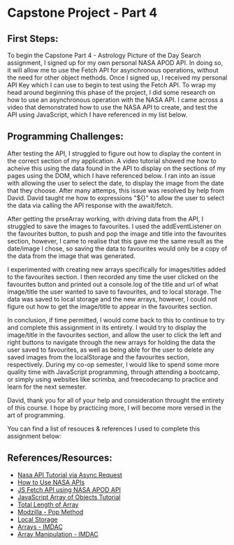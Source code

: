 # Capstone Project - Part 4
## First Steps:
To begin the Capstone Part 4 - Astrology Picture of the Day Search assignment, I signed up for my own personal NASA APOD API. In doing so, it will allow me to use the Fetch API for asynchronous operations, without the need for other object methods. Once I signed up, I received my personal API Key which I can use to begin to test using the Fetch API. To wrap my head around beginning this phase of the project, I did some research on how to use an asynchronous operation with the NASA API. I came across a video that demonstrated how to use the NASA API to create, and test the API using JavaScript, which I have referenced in my list below.
## Programming Challenges:
After testing the API, I struggled to figure out how to display the content in the correct section of my application. A video tutorial showed me how to acheive this using the data found in the API to display on the sections of my pages using the DOM, which I have referenced below. I ran into an issue with allowing the user to select the date, to display the image from the date that they choose. After many attemps, this issue was resolved by help from David. David taught me how to expressions "${}" to allow the user to select the data via calling the API response with the await/fetch.

After getting the prseArray working, with driving data from the API, I struggled to save the images to favourites. I used the addEventListener on the favourites button, to push and pop the image and title into the favourites section, however, I came to realise that this gave me the same result as the date/image I chose, so saving the data to favourites would only be a copy of the data from the image that was generated.

I experimented with creating new arrays specifically for images/titles added to the favourites section. I then recorded any time the user clicked on the favourites button and printed out a console.log of the title and url of what image/title the user wanted to save to favourites, and to local storage. The data was saved to local storage and the new arrays, however, I could not figure out how to get the image/title to appear in the favourites section.

In conclusion, if time permitted, I would come back to this to continue to try and complete this assignment in its entirety. I would try to display the image/title in the favourites section, and allow the user to click the left and right buttons to navigate through the new arrays for holding the data the user saved to favourites, as well as being able for the user to delete any saved images from the localStorage and the favourites section, respectively. During my co-op semester, I would like to spend some more quality time with JavaScript programming, through attending a bootcamp, or simply using websites like scrimba, and freecodecamp to practice and learn for the next semester.

David, thank you for all of your help and consideration throught the entirety of this course. I hope by practicing more, I will become more versed in the art of programming.

You can find a list of resouces & references I used to complete this assignment below:

## References/Resources:
* [Nasa API Tutorial via Async Request](https://youtu.be/hk1ohonv4mk)
* [How to Use NASA APIs](https://wilsjame.github.io/how-to-nasa/)
* [JS Fetch API using NASA APOD API](https://sophiali.dev/javascript-fetch-api-with-nasa-api)
* [JavaScript Array of Objects Tutorial](https://www.freecodecamp.org/news/javascript-array-of-objects-tutorial-how-to-create-update-and-loop-through-objects-using-js-array-methods/)
* [Total Length of Array](https://stackoverflow.com/questions/36973547/subtract-and-get-a-clean-number-from-the-total-length-of-the-array-javascript)
* [Modzilla - Pop Method](https://developer.mozilla.org/en-US/docs/Web/JavaScript/Reference/Global_Objects/Array/pop)
* [Local Storage](https://imdac.github.io/modules/js/js-localstorage/)
* [Arrays - IMDAC](https://imdac.github.io/modules/js/js-arrays/)
* [Array Manipulation - IMDAC](https://imdac.github.io/modules/js/js-arrays/array-manipulation.html)